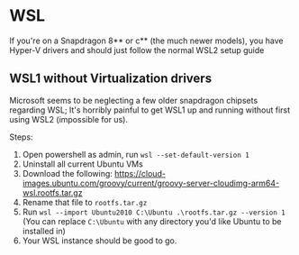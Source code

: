 # WSL

If you're on a Snapdragon 8** or c** (the much newer models), you have Hyper-V drivers and should just follow the normal WSL2 setup guide

## WSL1 without Virtualization drivers

Microsoft seems to be neglecting a few older snapdragon chipsets regarding WSL; It's horribly painful to get WSL1 up and running without first using WSL2 (impossible for us).

Steps:

1. Open powershell as admin, run `wsl --set-default-version 1`
2. Uninstall all current Ubuntu VMs
3. Download the following: https://cloud-images.ubuntu.com/groovy/current/groovy-server-cloudimg-arm64-wsl.rootfs.tar.gz
4. Rename that file to `rootfs.tar.gz`
5. Run `wsl --import Ubuntu2010 C:\Ubuntu .\rootfs.tar.gz --version 1` (You can replace `C:\Ubuntu` with any directory you'd like Ubuntu to be installed in)
6. Your WSL instance should be good to go.